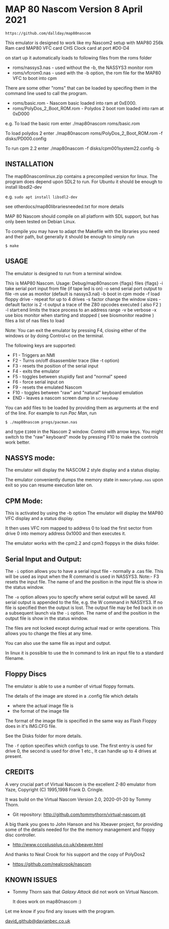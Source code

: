 MAP 80 Nascom Version 8 April 2021
========================================

    https://github.com/dallday/map80nascom

This emulator is designed to work like my Nascom2 setup with 
    MAP80 256k Ram card
    MAP80 VFC card
    CHS Clock card at port #D0-D4

on start up it automatically loads to following files from the roms folder
* roms/nassys3.nas   - used without the -b, the NASSYS3 monitor rom
* roms/vfcrom0.nas   - used with the -b option, the rom file for the MAP80 VFC to boot into cpm

There are some other "roms" that can be loaded by specifing them in the command line used to call the program.

* roms/basic.rom              - Nascom basic loaded into ram at 0xE000.
* roms/PolyDos_2_Boot_ROM.rom - Polydos 2 boot rom loaded into ram at 0xD000

e.g. 
To load the basic rom enter
./map80nascom roms/basic.rom

To load polydos 2 enter
./map80nascom roms/PolyDos_2_Boot_ROM.rom -f disks/PD000.config

To run cpm 2.2 enter
./map80nascom -f disks/cpm001system22.config -b 


INSTALLATION
------------

The map80nascomlinux.zip contains a precompiled version for linux.
The program does depend upon SDL2 to run.
For Ubuntu it should be enough to install libsdl2-dev

e.g. `sudo apt install libsdl2-dev`

see otherdocs/map80librariesneeded.txt for more details

MAP 80 Nascom should compile on all platform with SDL support, but
has only been tested on Debian Linux.

To compile you may have to adapt the Makefile with the libraries you
need and their path, but generally it should be enough to simply run

    $ make

USAGE
-----

The emulator is designed to run from a terminal window.

This is MAP80 Nascom.  Usage: Debug/map80nascom {flags} files
        {flags}
           -i <file>        take serial port input from file (if tape led is on)
           -o <file>        send serial port output to file
           -m <file>        use <file> as monitor (default is nassys3.nal)
           -b               boot in cpm mode
           -f <configfile>  load floppy drive - repeat for up to 4 drives
           -s factor        change the window sizes - default factor is 2
           -t               output a trace of the Z80 opcodes executed ( also F2 )
           -l  start:end    limits the trace process to an address range
           -v               be verbose
           -x               use bios monitor when starting and stopped ( see biosmonitor readme )
       files                a list of nas files to load
        
Note: You can exit the emulator by pressing F4, closing either of the windows or by doing Control+c on the terminal.

The following keys are supported:

* F1 - Triggers an NMI 
* F2 - Turns on/off disassembler trace (like -t option)
* F3 - resets the position of the serial input 
* F4 - exits the emulator
* F5 - toggles between stupidly fast and "normal" speed
* F6 - force serial input on
* F9 - resets the emulated Nascom
* F10 - toggles between "raw" and "natural" keyboard emulation
* END - leaves a nascom screen dump in `screendump`

You can add files to be loaded by providing them as arguments at the end of
the line.
For example to run *Pac Man*, run

    $ ./map80nascom progs/pacman.nas

and type `E1000` in the Nascom 2 window. Control with arrow keys. You might switch to the "raw" keyboard" mode by pressing F10 to make the controls work better.

NASSYS mode:
------------

The emulator will display the NASCOM 2 style display and a status display.

The emulator conveniently dumps the memory state in `memorydump.nas`
upon exit so you can resume execution later on.

CPM Mode:
---------

This is activated by using the -b option
The emulator will display the MAP80 VFC display and a status display.

It then uses VFC rom mapped to address 0 to load the first sector from drive 0
into memory address 0x1000 and then executes it.

The emulator works with the cpm2.2 and cpm3 floppys in the disks folder.

Serial Input and Output:
-----------------------

The `-i` option allows you to have a serial input file - normally a .cas file.
This will be used as input when the R command is used in NASSYS3. Note:- F3 resets the input file.
The name of and the position in the input file is show in the status window.

The `-o` option allows you to specify where serial output will be saved.
All serial output is appended to the file, e.g. the W command in NASSYS3.
If no file is specified then the output is lost.
The output file may be fed back in on a subsequent launch via the `-i` option.
The name of and the position in the output file is show in the status window.

The files are not locked except during actual read or write operations.
This allows you to change the files at any time.

You can also use the same file as input and output. 

In linux it is possible to use the ln command to link an input file to a standard
filename.

Floppy Discs
------------

The emulator is able to use a number of virtual floppy formats.

The details of the image are stored in a .config file which details

* where the actual image file is 
* the format of the image file

The format of the image file is specified in the same way as Flash Floppy does in it's IMG.CFG file.

See the Disks folder for more details.

The `-f` option specifies which configs to use.
The first entry is used for drive 0, the second is used for drive 1 etc.,
It can handle up to 4 drives at present.


CREDITS
-------

A very crucial part of Virtual Nascom is the excellent Z-80 emulator
from Yaze, Copyright (C) 1995,1998  Frank D. Cringle.

It was build on the Virtual Nascom Version 2.0, 2020-01-20
by Tommy Thorn.

* Git repository: http://github.com/tommythorn/virtual-nascom.git

A big thank you goes to John Hanson and his Xbeaver project, for providing 
some of the details needed for the the memory management and floppy disc controller.

* http://www.cccplusplus.co.uk/xbeaver.html

And thanks to Neal Crook for his support and the copy of PolyDos2

* https://github.com/nealcrook/nascom


KNOWN ISSUES
------------
* Tommy Thorn sais that *Galaxy Attack* did not work on Virtual Nascom.

    It does work on map80nascom :)

Let me know if you find any issues with the program.

david_github@davjanbec.co.uk




